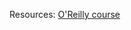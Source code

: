 

Resources:
[O'Reilly course](https://learning.oreilly.com/library/view/hands-on-gradient-boosting)